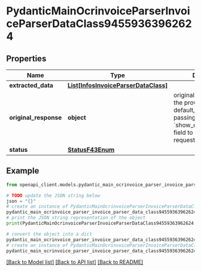 # PydanticMainOcrinvoiceParserInvoiceParserDataClass94559363962624


## Properties

Name | Type | Description | Notes
------------ | ------------- | ------------- | -------------
**extracted_data** | [**List[InfosInvoiceParserDataClass]**](InfosInvoiceParserDataClass.md) |  | [optional] 
**original_response** | **object** | original response sent by the provider, hidden by default, show it by passing the &#x60;show_original_response&#x60; field to &#x60;true&#x60; in your request | [optional] 
**status** | [**StatusF43Enum**](StatusF43Enum.md) |  | 

## Example

```python
from openapi_client.models.pydantic_main_ocrinvoice_parser_invoice_parser_data_class94559363962624 import PydanticMainOcrinvoiceParserInvoiceParserDataClass94559363962624

# TODO update the JSON string below
json = "{}"
# create an instance of PydanticMainOcrinvoiceParserInvoiceParserDataClass94559363962624 from a JSON string
pydantic_main_ocrinvoice_parser_invoice_parser_data_class94559363962624_instance = PydanticMainOcrinvoiceParserInvoiceParserDataClass94559363962624.from_json(json)
# print the JSON string representation of the object
print(PydanticMainOcrinvoiceParserInvoiceParserDataClass94559363962624.to_json())

# convert the object into a dict
pydantic_main_ocrinvoice_parser_invoice_parser_data_class94559363962624_dict = pydantic_main_ocrinvoice_parser_invoice_parser_data_class94559363962624_instance.to_dict()
# create an instance of PydanticMainOcrinvoiceParserInvoiceParserDataClass94559363962624 from a dict
pydantic_main_ocrinvoice_parser_invoice_parser_data_class94559363962624_form_dict = pydantic_main_ocrinvoice_parser_invoice_parser_data_class94559363962624.from_dict(pydantic_main_ocrinvoice_parser_invoice_parser_data_class94559363962624_dict)
```
[[Back to Model list]](../README.md#documentation-for-models) [[Back to API list]](../README.md#documentation-for-api-endpoints) [[Back to README]](../README.md)


